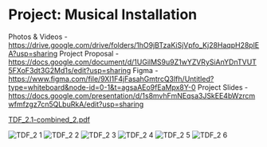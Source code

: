 # Project: Musical Installation

Photos & Videos - https://drive.google.com/drive/folders/1hO9jBTzaKiSjVpfo_Kj28HaqpH28plEA?usp=sharing
Project Proposal - https://docs.google.com/document/d/1UGilMS9u9Z1wYZVRySiAnYDnTVUT5FXoF3dt3G2Md1s/edit?usp=sharing
Figma - https://www.figma.com/file/9XI1F4jFasahGmtrcQ3lfh/Untitled?type=whiteboard&node-id=0-1&t=agsaAEo9fEaMpx8Y-0
Project Slides - https://docs.google.com/presentation/d/1s8mvhFmNEqsa3JSkEE4bWzrcmwfmfzgz7cn5QLbuRkA/edit?usp=sharing


[TDF_2.1-combined_2.pdf](https://github.com/Berkeley-MDes/tdf-fa23-kanchanrpathak/files/13163770/TDF_2.1-combined_2.pdf)


![TDF_2 1](https://github.com/Berkeley-MDes/tdf-fa23-kanchanrpathak/assets/13308318/f5d58797-9e98-47da-8df9-d5f35ff39046)
![TDF_2 2](https://github.com/Berkeley-MDes/tdf-fa23-kanchanrpathak/assets/13308318/5a2eaaf0-dfdc-440d-980a-8145775242a3)
![TDF_2 3](https://github.com/Berkeley-MDes/tdf-fa23-kanchanrpathak/assets/13308318/0d7cc13c-43e0-428c-8c8e-057c390122fb)
![TDF_2 4](https://github.com/Berkeley-MDes/tdf-fa23-kanchanrpathak/assets/13308318/dc83f81d-a881-4d10-addc-ad9a55765eee)
![TDF_2 5](https://github.com/Berkeley-MDes/tdf-fa23-kanchanrpathak/assets/13308318/4130f196-9349-4d28-80d2-2cbc8c774911)
![TDF_2 6](https://github.com/Berkeley-MDes/tdf-fa23-kanchanrpathak/assets/13308318/2081ee5e-4757-438a-97e7-9119d1d75924)
